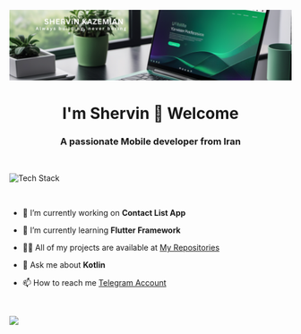 ![logo](https://github.com/ShervinKazemi/ShervinKazemi/blob/main/SHERViN%20KAZEMiAN.png)

<h1 align="center">I'm Shervin 👋 Welcome</h1>
<h3 align="center">A passionate Mobile developer from Iran</h3>
<br>

<p align="left"><img src="https://skillicons.dev/icons?i=kotlin,androidstudio,dart,firebase,flutter,git,postman,sqlite,idea,github,vscode&perline=16" alt="Tech Stack" /> </p>

<br>

- 🔭 I’m currently working on **Contact List App**

- 🌱 I’m currently learning **Flutter Framework**

- 👨‍💻 All of my projects are available at [My Repositories](https://github.com/ShervinKazemi?tab=repositories)

- 💬 Ask me about **Kotlin**

- 📫 How to reach me [Telegram Account](https://t.me/shervin_kazemian/)

<br>

![](https://quotes-github-readme.vercel.app/api?type=horizontal&theme=radical)
